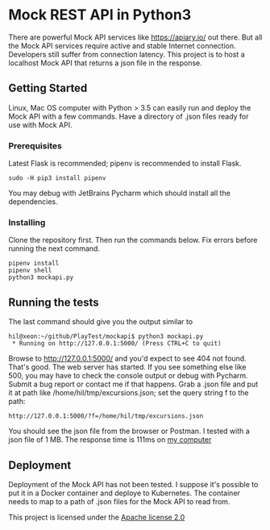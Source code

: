 # Mock REST API in Python3
There are powerful Mock API services like https://apiary.io/ out there. But all the Mock API services require active and stable Internet connection. Developers still suffer from connection latency. This project is to host a localhost Mock API that returns a json file in the response.

## Getting Started

Linux, Mac OS computer with Python > 3.5 can easily run and deploy the Mock API with a few commands. Have a directory of .json files ready for use with Mock API.

### Prerequisites

Latest Flask is recommended; pipenv is recommended to install Flask.

```
sudo -H pip3 install pipenv
```
You may debug with JetBrains Pycharm which should install all the dependencies.

### Installing

Clone the repository first. Then run the commands below. Fix errors before running the next command.

```
pipenv install
pipenv shell
python3 mockapi.py
```

## Running the tests

The last command should give you the output similar to 

```
hil@xeon:~/github/PlayTest/mockapi$ python3 mockapi.py 
 * Running on http://127.0.0.1:5000/ (Press CTRL+C to quit)
```
Browse to http://127.0.0.1:5000/ and you'd expect to see 404 not found. That's good. The web server has started. If you see something else like 500, you may have to check the console output or debug with Pycharm. Submit a bug report or contact me if that happens.
Grab a .json file and put it at path like /home/hil/tmp/excursions.json; set the query string f to the path:

```
http://127.0.0.1:5000/?f=/home/hil/tmp/excursions.json
```
You should see the json file from the browser or Postman. I tested with a json file of 1 MB. The response time is 111ms on [my computer](https://browser.geekbench.com/v4/cpu/4525863)

## Deployment

Deployment of the Mock API has not been tested. I suppose it's possible to put it in a Docker container and deploye to Kubernetes. The container needs to map to a path of .json files for the Mock API to read from.


This project is licensed under the [Apache license 2.0](https://www.apache.org/licenses/LICENSE-2.0)
